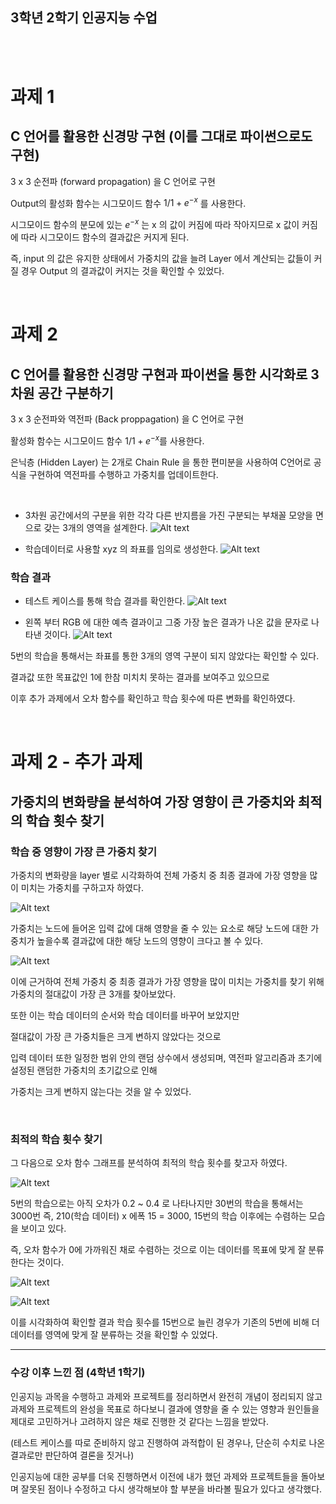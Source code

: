 ## 3학년 2학기 인공지능 수업


<br>


<br>



# 과제 1
## C 언어를 활용한 신경망 구현 (이를 그대로 파이썬으로도 구현)
3 x 3 순전파 (forward propagation) 을 C 언어로 구현

Output의 활성화 함수는 시그모이드 함수 $1/1+e^{-x}$ 를 사용한다.

시그모이드 함수의 분모에 있는 $e^{-x}$ 는 x 의 값이 커짐에 따라 작아지므로 
x 값이 커짐에 따라 시그모이드 함수의 결과값은 커지게 된다.

즉, input 의 값은 유지한 상태에서 가중치의 값을 늘려 Layer 에서 계산되는 값들이 커질 경우
Output 의 결과값이 커지는 것을 확인할 수 있었다.

<br>

# 과제 2
## C 언어를 활용한 신경망 구현과 파이썬을 통한 시각화로 3차원 공간 구분하기

3 x 3 순전파와 역전파 (Back proppagation) 을 C 언어로 구현

활성화 함수는 시그모이드 함수 $1/1+e^{-x}$를 사용한다.

은닉층 (Hidden Layer) 는 2개로 Chain Rule 을 통한 편미분을 사용하여 
C언어로 공식을 구현하여 역전파를 수행하고 가중치를 업데이트한다.

<br>


- 3차원 공간에서의 구분을 위한 각각 다른 반지름을 가진 구분되는 부채꼴 모양을 면으로 갖는 3개의 영역을 설계한다.
![Alt text](image.png)


- 학습데이터로 사용할 xyz 의 좌표를 임의로 생성한다.
![Alt text](image-1.png)

### 학습 결과


- 테스트 케이스를 통해 학습 결과를 확인한다.
![Alt text](image-2.png)

- 왼쪽 부터 RGB 에 대한 예측 결과이고 그중 가장 높은 결과가 나온 값을 문자로 나타낸 것이다. 
![Alt text](image-3.png)


5번의 학습을 통해서는 좌표를 통한 3개의 영역 구분이 되지 않았다는 확인할 수 있다.

결과값 또한 목표값인 1에 한참 미치치 못하는 결과를 보여주고 있으므로

이후 추가 과제에서 오차 함수를 확인하고 학습 횟수에 따른 변화를 확인하였다.


<br>

# 과제 2 - 추가 과제
## 가중치의 변화량을 분석하여 가장 영향이 큰 가중치와 최적의 학습 횟수 찾기

### 학습 중 영향이 가장 큰 가중치 찾기 
가중치의 변화량을 layer 별로 시각화하여 전체 가중치 중 최종 결과에 가장 영향을
많이 미치는 가중치를 구하고자 하였다.

![Alt text](image-4.png)

가중치는 노드에 들어온 입력 값에 대해 영향을 줄 수 있는 요소로 해당 노드에 대한 가중치가
높을수록 결과값에 대한 해당 노드의 영향이 크다고 볼 수 있다.
 
![Alt text](image-5.png)

이에 근거하여 전체 가중치 중 최종 결과가 가장 영향을 많이 미치는 가중치를 찾기 위해 가중치의 절대값이 가장 큰 3개를 찾아보았다.


또한 이는 학습 데이터의 순서와 학습 데이터를 바꾸어 보았지만

절대값이 가장 큰 가중치들은 크게 변하지 않았다는 것으로

입력 데이터 또한 일정한 범위 안의 랜덤 상수에서 생성되며,
역전파 알고리즘과 초기에 설정된 랜덤한 가중치의 초기값으로 인해

가중치는 크게 변하지 않는다는 것을 알 수 있었다.


<br>

### 최적의 학습 횟수 찾기
그 다음으로 오차 함수 그래프를 분석하여 최적의 학습 횟수를 찾고자 하였다.

![Alt text](image-6.png)

5번의 학습으로는 아직 오차가 0.2 ~ 0.4 로 나타나지만
30번의 학습을 통해서는 3000번 즉, 210(학습 데이터) x 에폭 15 = 3000, 15번의 학습 이후에는  수렴하는 모습을 보이고 있다.

즉, 오차 함수가 0에 가까워진 채로 수렴하는 것으로 이는 데이터를 목표에
맞게 잘 분류한다는 것이다.


![Alt text](image-7.png)

![Alt text](image-8.png)

이를 시각화하여 확인할 결과 학습 횟수를 15번으로 늘린 경우가 기존의
5번에 비해 더 데이터를 영역에 맞게 잘 분류하는 것을 확인할 수 있었다.


---
### 수강 이후 느낀 점 (4학년 1학기)
인공지능 과목을 수행하고 과제와 프로젝트를 정리하면서 완전히 개념이 정리되지 않고
과제와 프로젝트의 완성을 목표로 하다보니 결과에 영향을 줄 수 있는 영향과 원인들을
제대로 고민하거나 고려하지 않은 채로 진행한 것 같다는 느낌을 받았다.

(테스트 케이스를 따로 준비하지 않고 진행하여 과적합이 된 경우나,
단순히 수치로 나온 결과로만 판단하여 결론을 짓거나)

인공지능에 대한 공부를 더욱 진행하면서 이전에 내가 했던 과제와 프로젝트들을
돌아보며 잘못된 점이나 수정하고 다시 생각해보야 할 부분을 바라볼 필요가 있다고 생각했다.